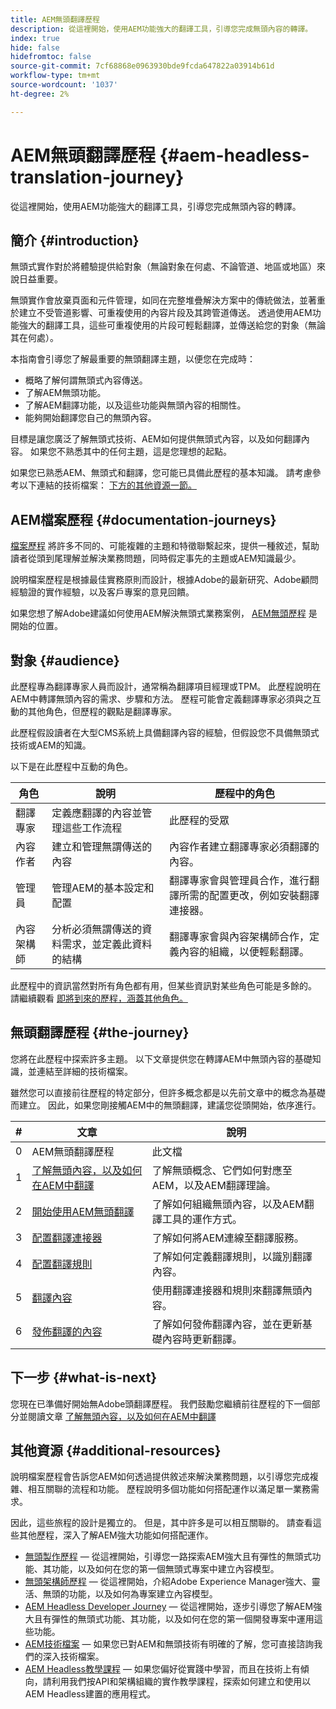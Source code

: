 ```yaml
---
title: AEM無頭翻譯歷程
description: 從這裡開始，使用AEM功能強大的翻譯工具，引導您完成無頭內容的轉譯。
index: true
hide: false
hidefromtoc: false
source-git-commit: 7cf68868e0963930bde9fcda647822a03914b61d
workflow-type: tm+mt
source-wordcount: '1037'
ht-degree: 2%

---
```


# AEM無頭翻譯歷程 {#aem-headless-translation-journey}

從這裡開始，使用AEM功能強大的翻譯工具，引導您完成無頭內容的轉譯。

## 簡介 {#introduction}

無頭式實作對於將體驗提供給對象（無論對象在何處、不論管道、地區或地區）來說日益重要。

無頭實作會放棄頁面和元件管理，如同在完整堆疊解決方案中的傳統做法，並著重於建立不受管道影響、可重複使用的內容片段及其跨管道傳送。 透過使用AEM功能強大的翻譯工具，這些可重複使用的片段可輕鬆翻譯，並傳送給您的對象（無論其在何處）。

本指南會引導您了解最重要的無頭翻譯主題，以便您在完成時：

* 概略了解何謂無頭式內容傳送。
* 了解AEM無頭功能。
* 了解AEM翻譯功能，以及這些功能與無頭內容的相關性。
* 能夠開始翻譯您自己的無頭內容。

目標是讓您廣泛了解無頭式技術、AEM如何提供無頭式內容，以及如何翻譯內容。 如果您不熟悉其中的任何主題，這是您理想的起點。

如果您已熟悉AEM、無頭式和翻譯，您可能已具備此歷程的基本知識。 請考慮參考以下連結的技術檔案： [下方的其他資源一節。](#additional-resources)

## AEM檔案歷程 {#documentation-journeys}

[檔案歷程](/help/journey-documentation/home.md) 將許多不同的、可能複雜的主題和特徵聯繫起來，提供一種敘述，幫助讀者從頭到尾理解並解決業務問題，同時假定事先的主題或AEM知識最少。

說明檔案歷程是根據最佳實務原則而設計，根據Adobe的最新研究、Adobe顧問經驗證的實作經驗，以及客戶專案的意見回饋。

如果您想了解Adobe建議如何使用AEM解決無頭式業務案例， [AEM無頭歷程](/help/journey-headless/home.md) 是開始的位置。

## 對象 {#audience}

此歷程專為翻譯專家人員而設計，通常稱為翻譯項目經理或TPM。 此歷程說明在AEM中轉譯無頭內容的需求、步驟和方法。 歷程可能會定義翻譯專家必須與之互動的其他角色，但歷程的觀點是翻譯專家。

此歷程假設讀者在大型CMS系統上具備翻譯內容的經驗，但假設您不具備無頭式技術或AEM的知識。

以下是在此歷程中互動的角色。

| 角色 | 說明 | 歷程中的角色 |
|---|---|---|
| 翻譯專家 | 定義應翻譯的內容並管理這些工作流程 | 此歷程的受眾 |
| 內容作者 | 建立和管理無謂傳送的內容 | 內容作者建立翻譯專家必須翻譯的內容。 |
| 管理員 | 管理AEM的基本設定和配置 | 翻譯專家會與管理員合作，進行翻譯所需的配置更改，例如安裝翻譯連接器。 |
| 內容架構師 | 分析必須無謂傳送的資料需求，並定義此資料的結構 | 翻譯專家會與內容架構師合作，定義內容的組織，以便輕鬆翻譯。 |

此歷程中的資訊當然對所有角色都有用，但某些資訊對某些角色可能是多餘的。 請繼續觀看 [即將到來的歷程，涵蓋其他角色。](/help/journey-documentation/home.md#journeys)

## 無頭翻譯歷程 {#the-journey}

您將在此歷程中探索許多主題。 以下文章提供您在轉譯AEM中無頭內容的基礎知識，並連結至詳細的技術檔案。

雖然您可以直接前往歷程的特定部分，但許多概念都是以先前文章中的概念為基礎而建立。 因此，如果您剛接觸AEM中的無頭翻譯，建議您從頭開始，依序進行。

| # | 文章 | 說明 |
|---|---|---|
| 0 | AEM無頭翻譯歷程 | 此文檔 |
| 1 | [了解無頭內容，以及如何在AEM中翻譯](learn-about.md) | 了解無頭概念、它們如何對應至AEM，以及AEM翻譯理論。 |
| 2 | [開始使用AEM無頭翻譯](getting-started.md) | 了解如何組織無頭內容，以及AEM翻譯工具的運作方式。 |
| 3 | [配置翻譯連接器](configure-connector.md) | 了解如何將AEM連線至翻譯服務。 |
| 4 | [配置翻譯規則](translation-rules.md) | 了解如何定義翻譯規則，以識別翻譯內容。 |
| 5 | [翻譯內容](translate-content.md) | 使用翻譯連接器和規則來翻譯無頭內容。 |
| 6 | [發佈翻譯的內容](publish-content.md) | 了解如何發佈翻譯內容，並在更新基礎內容時更新翻譯。 |

## 下一步 {#what-is-next}

您現在已準備好開始無Adobe頭翻譯歷程。 我們鼓勵您繼續前往歷程的下一個部分並閱讀文章 [了解無頭內容，以及如何在AEM中翻譯](learn-about.md)

## 其他資源 {#additional-resources}

說明檔案歷程會告訴您AEM如何透過提供敘述來解決業務問題，以引導您完成複雜、相互關聯的流程和功能。 歷程說明多個功能如何搭配運作以滿足單一業務需求。

因此，這些旅程的設計是獨立的。 但是，其中許多是可以相互關聯的。 請查看這些其他歷程，深入了解AEM強大功能如何搭配運作。

* [無頭製作歷程](/help/journey-headless/author/overview.md)  — 從這裡開始，引導您一路探索AEM強大且有彈性的無頭式功能、其功能，以及如何在您的第一個無頭式專案中建立內容模型。
* [無頭架構師歷程](/help/journey-headless/architect/overview.md)  — 從這裡開始，介紹Adobe Experience Manager強大、靈活、無頭的功能，以及如何為專案建立內容模型。
* [AEM Headless Developer Journey](/help/journey-headless/developer/overview.md)  — 從這裡開始，逐步引導您了解AEM強大且有彈性的無頭式功能、其功能，以及如何在您的第一個開發專案中運用這些功能。
* [AEM技術檔案](https://experienceleague.adobe.com/docs/experience-manager-65.html?lang=zh-Hant)  — 如果您已對AEM和無頭技術有明確的了解，您可直接諮詢我們的深入技術檔案。
* [AEM Headless教學課程](https://experienceleague.adobe.com/docs/experience-manager-learn/getting-started-with-aem-headless/overview.html)  — 如果您偏好從實踐中學習，而且在技術上有傾向，請利用我們按API和架構組織的實作教學課程，探索如何建立和使用以AEM Headless建置的應用程式。
